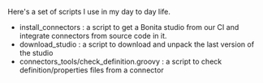 Here's a set of scripts I use in my day to day life.

- install\_connectors : a script to get a Bonita studio from our CI and integrate connectors from source code in it.
- download\_studio : a script to download and unpack the last version of the studio
- connectors\_tools/check\_definition.groovy : a script to check definition/properties files from a connector
